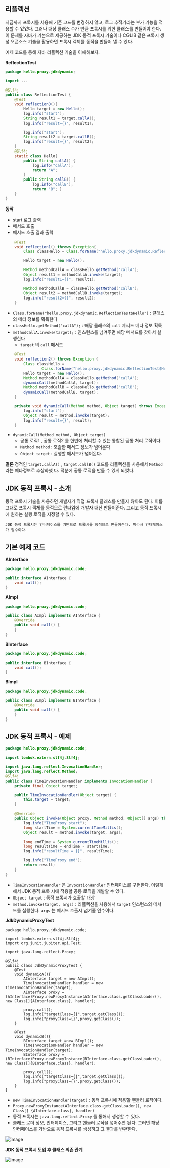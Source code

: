 ## 리플렉션
지금까지 프록시를 사용해 기존 코드를 변경하지 않고, 로그 추적기라는 부가 기능을 적용할 수 있었다. 그러나 대상 클래스 수가 만큼 프록시를 위한 클래스를 만들어야 한다.  
이 문제를 자바가 기본으로 제공하는 JDK 동적 프록시 가술이나 CGLIB 같은 프록시 생성 오픈소스 기술을 활용하면 프록시 객체를 동적을 만들어 낼 수 있다.

예제 코드를 통해 자바 리플렉션 기술을 이해해보자.

**ReflectionTest**
```java
package hello.proxy.jdkdynamic;

import ...

@Slf4j
public class ReflectionTest {
    @Test
    void reflection0(){
        Hello target = new Hello();
        log.info("start");
        String result1 = target.callA();
        log.info("result={}", result1);

        log.info("start");
        String result2 = target.callB();
        log.info("result={}", result2);
    }
    @Slf4j
    static class Hello{
        public String callA() {
            log.info("callA");
            return "A";
        }
        public String callB() {
            log.info("callB");
            return "B"; }
    }
}
```
**동작**
- start 로그 출력
- 메서드 호출
- 메서드 호출 결과 출력


```java
    @Test
    void reflection1() throws Exception{
        Class classHello = Class.forName("hello.proxy.jdkdynamic.ReflectionTest$Hello");

        Hello target = new Hello();

        Method methodCallA = classHello.getMethod("callA");
        Object result1 = methodCallA.invoke(target);
        log.info("result1={}", result1);

        Method methodCallB = classHello.getMethod("callB");
        Object result2 = methodCallB.invoke(target);
        log.info("result2={}", result2);
    }
```
- `Class.forName("hello.proxy.jdkdynamic.ReflectionTest$Hello")` : 클래스의 메터 정보를 획득한다
- `classHello.getMethod("callA");` : 해당 클래스의 `call` 메서드 메타 정보 획득
- `methodCallA.invoke(target);` : 인스턴스를 넘겨주면 해당 메서드를 찾아서 실행한다
  - `target` 의 `call` 메서드

```java
    @Test
    void reflection2() throws Exception {
        Class classHello =
                Class.forName("hello.proxy.jdkdynamic.ReflectionTest$Hello");
        Hello target = new Hello();
        Method methodCallA = classHello.getMethod("callA");
        dynamicCall(methodCallA, target);
        Method methodCallB = classHello.getMethod("callB");
        dynamicCall(methodCallB, target);
    }

    private void dynamicCall(Method method, Object target) throws Exception {
        log.info("start");
        Object result = method.invoke(target);
        log.info("result={}", result);
    }
```
- `dynamicCall(Method method, Object target)`
  - 공통 로직1 , 공통 로직2 를 한번에 처리할 수 있는 통합된 공통 처리 로직이다.
  - `Method method` : 호출한 메서드 정보가 넘어온다
  - `Object target` : 실행할 메서드가 넘어온다.

**결론**
정적인 `target.callA()` , `target.callB()` 코드를 리플렉션을 사용해서 `Method` 라는 메타정보로 추상화했 다. 덕분에 공통 로직을 만들 수 있게 되었다.

## JDK 동적 프록시 - 소개
동적 프록시 기술을 사용하면 개발자가 직접 프록시 클래스를 만들지 않아도 된다. 이름 그대로 프록시 객체를 동적으로 런타임에 개발자 대신 만들어준다. 그리고 동적 프록시에 원하는 실행 로직을 지정할 수 있다.

`JDK 동적 프록시는 인터페이스를 기반으로 프록시를 동적으로 만들어준다. 따라서 인터페이스가 필수이다.`

## 기본 예제 코드
**AInterface**
```java
package hello.proxy.jdkdynamic.code;

public interface AInterface {
    void call();
}
```

**AImpl**
```java
package hello.proxy.jdkdynamic.code;

public class AImpl implements AInterface {
    @Override
    public void call() {
    }
}
```

**BInterface**
```java
package hello.proxy.jdkdynamic.code;

public interface BInterface {
    void call();
}

```
**BImpl**
```java
package hello.proxy.jdkdynamic.code;

public class BImpl implements BInterface {
    @Override
    public void call() {
    }
}
```


## JDK 동적 프록시 - 예제
```java
package hello.proxy.jdkdynamic.code;

import lombok.extern.slf4j.Slf4j;

import java.lang.reflect.InvocationHandler;
import java.lang.reflect.Method;
@Slf4j
public class TimeInvocationHandler implements InvocationHandler {
    private final Object target;

    public TimeInvocationHandler(Object target) {
        this.target = target;
    }

    @Override
    public Object invoke(Object proxy, Method method, Object[] args) throws Throwable {
        log.info("TimeProxy start");
        long startTime = System.currentTimeMillis();
        Object result = method.invoke(target, args);

        long endTime = System.currentTimeMillis();
        long resultTime = endTime - startTime;
        log.info("resultTime = {}", resultTime);

        log.info("TimeProxy end");
        return result;
    }
}
```
- `TimeInvocationHandler` 은 `InvocationHandler` 인터페이스를 구현한다. 이렇게해서 JDK 동적 프록 시에 적용할 공통 로직을 개발할 수 있다.
- `Object target` : 동적 프록시가 호출할 대상
- `method.invoke(target, args)` : 리플렉션을 사용해서 `target` 인스턴스의 메서드를 실행한다. `args` 는 메서드 호출시 넘겨줄 인수이다.

**JdkDynamicProxyTest**
```
package hello.proxy.jdkdynamic.code;

import lombok.extern.slf4j.Slf4j;
import org.junit.jupiter.api.Test;

import java.lang.reflect.Proxy;

@Slf4j
public class JdkDynamicProxyTest {
    @Test
    void dynamicA(){
        AInterface target = new AImpl();
        TimeInvocationHandler handler = new TimeInvocationHandler(target);
        AInterface proxy = (AInterface)Proxy.newProxyInstance(AInterface.class.getClassLoader(), new Class[]{AInterface.class}, handler);

        proxy.call();
        log.info("targetClass={}",target.getClass());
        log.info("proxyClass={}",proxy.getClass());
    }

    @Test
    void dynamicB(){
        BInterface target =new BImpl();
        TimeInvocationHandler handler = new TimeInvocationHandler(target);
        BInterface proxy = (BInterface)Proxy.newProxyInstance(BInterface.class.getClassLoader(), new Class[]{BInterface.class}, handler);

        proxy.call();
        log.info("targetClass={}",target.getClass());
        log.info("proxyClass={}",proxy.getClass());
    }
}
```
- `new TimeInvocationHandler(target)` : 동적 프록시에 적용할 핸들러 로직이다.
- `Proxy.newProxyInstance(AInterface.class.getClassLoader(), new Class[] {AInterface.class}, handler)`
- 동적 프록시는 `java.lang.reflect.Proxy` 를 통해서 생성할 수 있다.
- 클래스 로더 정보, 인터페이스, 그리고 핸들러 로직을 넣어주면 된다. 그러면 해당 인터페이스를 기반으로 동적 프록시를 생성하고 그 결과를 반환한다.

![image](https://github.com/user-attachments/assets/54f1999a-3444-4053-9b17-92a1a0d38bcd)

**JDK 동적 프록시 도입 후 클래스 의존 관계**

![image](https://github.com/user-attachments/assets/cbe74722-041a-4899-80ca-8e9bc8f70807)
